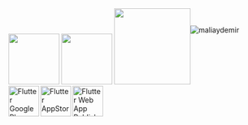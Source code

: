 <div style="float: left;">
  <img width="100" src="https://img.icons8.com/color/48/000000/flutter.png"/>
  <img width="100" src="https://upload.wikimedia.org/wikipedia/commons/e/ee/.NET_Core_Logo.svg"/>
  <img width="150" src="https://logos-world.net/wp-content/uploads/2021/08/Amazon-Web-Services-AWS-Logo.png"/>
</div>
<br>
<div style="float: left;">
<a href="https://play.google.com/store/apps/details?id=com.fortaksi.mobil"><img src="https://flutter-badge-generator.web.app/assets/assets/images/badges/googleplay-publisher.svg" alt="Flutter GooglePlay Publisher" align="left" height="60" width="60" ></a>
<a href="https://apps.apple.com/tr/app/fortaksi/id1598106175?l=tr"><img src="https://flutter-badge-generator.web.app/assets/assets/images/badges/appstore-publisher.svg" alt="Flutter AppStore Publisher" align="left" height="60" width="60" ></a>
<a href="https://fortaksi.com/"><img src="https://flutter-badge-generator.web.app/assets/assets/images/badges/web-app.svg" alt="Flutter Web App Publisher" align="left" height="60" width="60" ></a>
</div>
<br>
<img src="https://github-readme-stats.vercel.app/api?username=maliaydemir&show_icons=true" alt="maliaydemir" />
